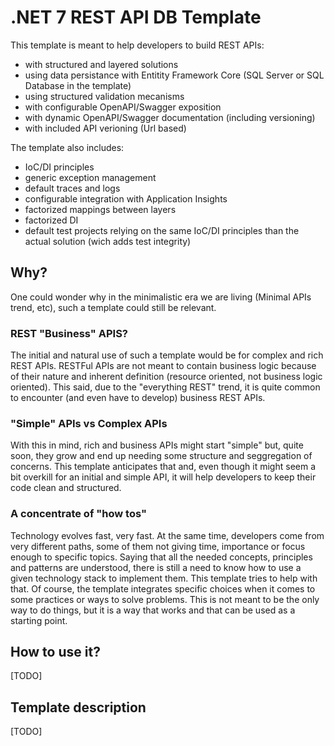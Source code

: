 # .NET 7 REST API DB Template

This template is meant to help developers to build REST APIs:
 - with structured and layered solutions
 - using data persistance with Entitity Framework Core (SQL Server or SQL Database in the template)
 - using structured validation mecanisms
 - with configurable OpenAPI/Swagger exposition
 - with dynamic OpenAPI/Swagger documentation (including versioning)
 - with included API verioning (Url based)

The template also includes:
 - IoC/DI principles
 - generic exception management
 - default traces and logs
 - configurable integration with Application Insights
 - factorized mappings between layers
 - factorized DI
 - default test projects relying on the same IoC/DI principles than the actual solution (wich adds test integrity)

## Why?

One could wonder why in the minimalistic era we are living (Minimal APIs trend, etc), such a template could still be relevant.

### REST "Business" APIS?
The initial and natural use of such a template would be for complex and rich REST APIs. RESTFul APIs are not meant to contain business logic because of their nature and inherent definition (resource oriented, not business logic oriented).
This said, due to the "everything REST" trend, it is quite common to encounter (and even have to develop) business REST APIs.

### "Simple" APIs vs Complex APIs
With this in mind, rich and business APIs might start "simple" but, quite soon, they grow and end up needing some structure and seggregation of concerns.
This template anticipates that and, even though it might seem a bit overkill for an initial and simple API, it will help developers to keep their code clean and structured.

### A concentrate of "how tos"
Technology evolves fast, very fast. At the same time, developers come from very different paths, some of them not giving time, importance or focus enough to specific topics. Saying that all the needed concepts, principles and patterns are understood, there is still a need to know how to use a given technology stack to implement them. This template tries to help with that.
Of course, the template integrates specific choices when it comes to some practices or ways to solve problems. This is not meant to be the only way to do things, but it is a way that works and that can be used as a starting point.

## How to use it?
[TODO]


## Template description
[TODO]